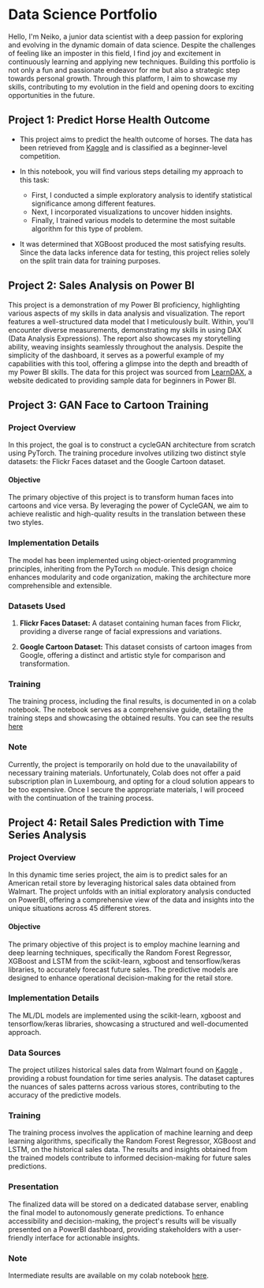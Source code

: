 # Data Science Portfolio

Hello, I'm Neiko, a junior data scientist with a deep passion for exploring and evolving in the dynamic domain of data science. Despite the challenges of feeling like an imposter in this field, I find joy and excitement in continuously learning and applying new techniques. Building this portfolio is not only a fun and passionate endeavor for me but also a strategic step towards personal growth. Through this platform, I aim to showcase my skills, contributing to my evolution in the field and opening doors to exciting opportunities in the future.

## Project 1: Predict Horse Health Outcome

- This project aims to predict the health outcome of horses. The data has been retrieved from [Kaggle](https://www.kaggle.com/competitions/playground-series-s3e22) and is classified as a beginner-level competition.

- In this notebook, you will find various steps detailing my approach to this task:
  - First, I conducted a simple exploratory analysis to identify statistical significance among different features.
  - Next, I incorporated visualizations to uncover hidden insights.
  - Finally, I trained various models to determine the most suitable algorithm for this type of problem.

- It was determined that XGBoost produced the most satisfying results. Since the data lacks inference data for testing, this project relies solely on the split train data for training purposes.

## Project 2: Sales Analysis on Power BI
This project is a demonstration of my Power BI proficiency, highlighting various aspects of my skills in data analysis and visualization. The report features a well-structured data model that I meticulously built. Within, you'll encounter diverse measurements, demonstrating my skills in using DAX (Data Analysis Expressions). The report also showcases my storytelling ability, weaving insights seamlessly throughout the analysis. Despite the simplicity of the dashboard, it serves as a powerful example of my capabilities with this tool, offering a glimpse into the depth and breadth of my Power BI skills. The data for this project was sourced from [LearnDAX](https://www.learndax.com/power-bi-sample-data-for-beginners-to-download/), a website dedicated to providing sample data for beginners in Power BI.

## Project 3: GAN Face to Cartoon Training

### Project Overview

In this project, the goal is to construct a cycleGAN architecture from scratch using PyTorch. The training procedure involves utilizing two distinct style datasets: the Flickr Faces dataset and the Google Cartoon dataset.

#### Objective

The primary objective of this project is to transform human faces into cartoons and vice versa. By leveraging the power of CycleGAN, we aim to achieve realistic and high-quality results in the translation between these two styles.

### Implementation Details

The model has been implemented using object-oriented programming principles, inheriting from the PyTorch `nn` module. This design choice enhances modularity and code organization, making the architecture more comprehensible and extensible.

### Datasets Used

1. **Flickr Faces Dataset:** A dataset containing human faces from Flickr, providing a diverse range of facial expressions and variations.
   
2. **Google Cartoon Dataset:** This dataset consists of cartoon images from Google, offering a distinct and artistic style for comparison and transformation.

### Training 

The training process, including the final results, is documented in on a colab notebook. The notebook serves as a comprehensive guide, detailing the training steps and showcasing the obtained results.
You can see the results [here](https://colab.research.google.com/drive/1uzPu2HOGsv94fulyr7U8SE_5fDnKnCm2?usp=sharing)

### Note

Currently, the project is temporarily on hold due to the unavailability of necessary training materials. Unfortunately, Colab does not offer a paid subscription plan in Luxembourg, and opting for a cloud solution appears to be too expensive. Once I secure the appropriate materials, I will proceed with the continuation of the training process.

## Project 4: Retail Sales Prediction with Time Series Analysis

### Project Overview

In this dynamic time series project, the aim is to predict sales for an American retail store by leveraging historical sales data obtained from Walmart. The project unfolds with an initial exploratory analysis conducted on PowerBI, offering a comprehensive view of the data and insights into the unique situations across 45 different stores.

#### Objective

The primary objective of this project is to employ machine learning and deep learning techniques, specifically the Random Forest Regressor, XGBoost and LSTM from the scikit-learn, xgboost and tensorflow/keras libraries, to accurately forecast future sales. The predictive models are designed to enhance operational decision-making for the retail store.

### Implementation Details

The ML/DL models are implemented using the scikit-learn, xgboost and tensorflow/keras libraries, showcasing a structured and well-documented approach.

### Data Sources

The project utilizes historical sales data from Walmart found on [Kaggle](https://www.kaggle.com/datasets/aslanahmedov/walmart-sales-forecast) , providing a robust foundation for time series analysis. The dataset captures the nuances of sales patterns across various stores, contributing to the accuracy of the predictive models.

### Training

The training process involves the application of machine learning and deep learning algorithms, specifically the Random Forest Regressor, XGBoost and LSTM, on the historical sales data. The results and insights obtained from the trained models contribute to informed decision-making for future sales predictions.

### Presentation

The finalized data will be stored on a dedicated database server, enabling the final model to autonomously generate predictions. To enhance accessibility and decision-making, the project's results will be visually presented on a PowerBI dashboard, providing stakeholders with a user-friendly interface for actionable insights.

### Note
Intermediate results are available on my colab notebook [here](https://colab.research.google.com/drive/1UL3iTb08Gz4ax5vymlD7VeSqtWqoI8E2?usp=sharing).
